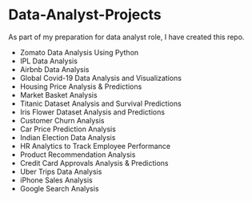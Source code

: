 # Data-Analyst-Projects
As part of my preparation for data analyst role, I have created this repo.

- Zomato Data Analysis Using Python
- IPL Data Analysis
- Airbnb Data Analysis
- Global Covid-19 Data Analysis and Visualizations
- Housing Price Analysis & Predictions
- Market Basket Analysis
- Titanic Dataset Analysis and Survival Predictions
- Iris Flower Dataset Analysis and Predictions
- Customer Churn Analysis
- Car Price Prediction Analysis
- Indian Election Data Analysis
- HR Analytics to Track Employee Performance
- Product Recommendation Analysis
- Credit Card Approvals Analysis & Predictions
- Uber Trips Data Analysis
- iPhone Sales Analysis
- Google Search Analysis
